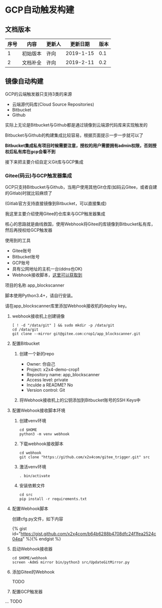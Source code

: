 # GCP自动触发构建

## 文档版本
序号 | 内容 | 更新人 | 更新日期 | 版本
---| --- | --- | --- | ---
1 | 初始版本 | 许向 | 2019-1-15 | 0.1
2 | 文档补全 | 许向 | 2019-2-11 | 0.2


## 镜像自动构建

GCP的云端触发器只支持3类的来源

- 云端源代码库(Cloud Source Repositories)
- Bitbucket
- Github

实际上无论是Bitbucket与Github都是通过镜像到云端源代码库来实现触发的

Bitbucket与Github的构建集成比较容易，根据页面提示一步一步就可以了

**Bitbucket集成私有项目时候需要注意，授权的用户需要拥有admin权限，否则授权后私有库在gcp会看不到**

接下来把主要介绍自定义Git库与GCP集成


### Gitee(码云)与GCP触发器集成

GCP只支持Bitbucket与Github，当用户使用其他Git仓库(如码云Gitee，或者自建的Gitlab)时就比较麻烦了

(Gitlab官方支持直接镜像到Bitbucket，可以直接集成)

我这里主要介绍使用Gitee的仓库来与GCP触发器集成

核心的思路就是曲线救国，使用Webhook将Gitee的库镜像到Bitbucket私有库，然后再授权给GCP触发器


使用到的工具

- Gitee账号
- Bitbucket账号
- GCP账号
- 具有公网地址的主机一台(ddns也OK)
- Webhook接收脚本，[这里可以获取到](https://github.com/x2x4com/gitee_trigger)

项目的名称
app_blockscanner

脚本使用Python3.4+，请自行安装。

请在app_blockscanner库里添加Webhook接收机的deploy key。

1. webhook接收机上创建镜像
   ```
   [ ! -d "/data/git" ] && sudo mkdir -p /data/git
   cd /data/git
   git clone --mirror git@gitee.com:crop1/app_blockscanner.git
   ```

2. 配置Bitbucket

   1. 创建一个新的repo

      - Owner: 你自己
      - Project: x2x4-demo-crop1
      - Repository name: app_blockscanner
      - Access level: private
      - Inculde a README? No
      - Version control: Git

   2. 将Webhook接收机上的公钥添加到Bitbucket账号的SSH Keys中

2. 配置Webhook接收脚本环境
   1. 创建venv环境
      ```
      cd $HOME
      python3 -m venv webhook
      ```
   2. 下载webhook接收脚本
      ```
      cd webhook
      git clone "https://github.com/x2x4com/gitee_trigger.git" src
      ```
   3. 激活venv环境
      ```
      . bin/activate
      ```
   4. 安装依赖文件
      ```
      cd src
      pip install -r requirements.txt
      ```

3. 配置Webhook脚本

   创建cfg.py文件，如下内容

   {% gist id="https://gist.github.com/x2x4com/b64b6288b4708dfc24f1fea2524c04ea" %}{% endgist %}


4. 启动Webhook接收器

   ```
   cd $HOME/webhook
   screen -AdmS mirror bin/python3 src/UpdateGitMirror.py
   ```

5. 添加Gitee的Webhook

   TODO

6. 配置GCP触发器

... TODO
